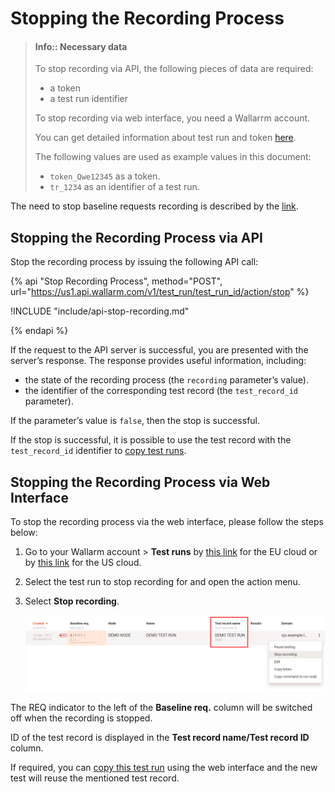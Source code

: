 [img-stop-recording-item]:  ../../images/operations/common/stop-recording/stop-recording-gui.png

[doc-about-tr-token]:       internals.md
[doc-testrun-copying-api]:  copy-testrun.md#copying-a-test-run-via-an-api
[doc-testrun-copying-gui]:  copy-testrun.md#copying-a-test-run-via-web-interface

[link-stop-explained]:      internals.md#test-run-execution-flow-baseline-requests-recording-takes-place


#   Stopping the Recording Process

>   #### Info:: Necessary data
>   
>   To stop recording via API, the following pieces of data are required:
>   *   a token
>   *   a test run identifier
>
> To stop recording via web interface, you need a Wallarrm account.
> 
>   You can get detailed information about test run and token [here][doc-about-tr-token].
>   
>   The following values are used as example values in this document:
>   *   `token_Qwe12345` as a token.
>   *   `tr_1234` as an identifier of a test run.

The need to stop baseline requests recording is described by the [link][link-stop-explained]. 

## Stopping the Recording Process via API

Stop the recording process by issuing the following API call:

{% api "Stop Recording Process", method="POST", url="https://us1.api.wallarm.com/v1/test_run/test_run_id/action/stop" %}

!INCLUDE "include/api-stop-recording.md"

{% endapi %}

If the request to the API server is successful, you are presented with the server’s response. The response provides useful information, including:
*   the state of the recording process (the `recording` parameter’s value).
*   the identifier of the corresponding test record (the `test_record_id` parameter).

If the parameter’s value is `false`, then the stop is successful.

If the stop is successful, it is possible to use the test record with the `test_record_id` identifier to [copy test runs][doc-testrun-copying-api].

## Stopping the Recording Process via Web Interface

To stop the recording process via the web interface, please follow the steps below:

1. Go to your Wallarm account > **Test runs** by [this link](https://my.wallarm.com/testing/testruns) for the EU cloud or by [this link](https://us1.my.wallarm.com/testing/testruns) for the US cloud.

2. Select the test run to stop recording for and open the action menu.

3. Select **Stop recording**.

    ![Stopping the recording via web interface][img-stop-recording-item]

The REQ indicator to the left of the **Baseline req.** column will be switched off when the recording is stopped.

ID of the test record is displayed in the **Test record name/Test record ID** column.

If required, you can [copy this test run][doc-testrun-copying-gui] using the web interface and the new test will reuse the mentioned test record.